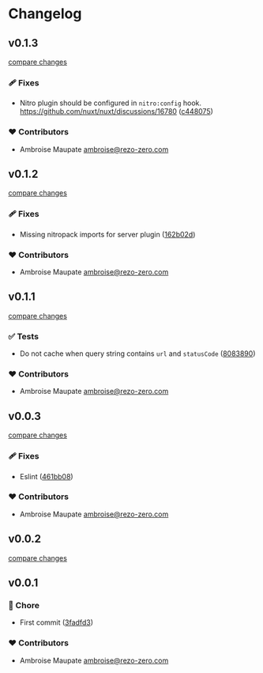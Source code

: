 # Changelog


## v0.1.3

[compare changes](https://github.com/rezozero/nuxt-cache-control/compare/v0.1.2...v0.1.3)

### 🩹 Fixes

- Nitro plugin should be configured in `nitro:config` hook. https://github.com/nuxt/nuxt/discussions/16780 ([c448075](https://github.com/rezozero/nuxt-cache-control/commit/c448075))

### ❤️ Contributors

- Ambroise Maupate <ambroise@rezo-zero.com>

## v0.1.2

[compare changes](https://github.com/rezozero/nuxt-cache-control/compare/v0.1.1...v0.1.2)

### 🩹 Fixes

- Missing nitropack imports for server plugin ([162b02d](https://github.com/rezozero/nuxt-cache-control/commit/162b02d))

### ❤️ Contributors

- Ambroise Maupate <ambroise@rezo-zero.com>

## v0.1.1

[compare changes](https://github.com/rezozero/nuxt-cache-control/compare/v0.0.3...v0.1.1)

### ✅ Tests

- Do not cache when query string contains `url` and `statusCode` ([8083890](https://github.com/rezozero/nuxt-cache-control/commit/8083890))

### ❤️ Contributors

- Ambroise Maupate <ambroise@rezo-zero.com>

## v0.0.3

[compare changes](https://github.com/rezozero/nuxt-cache-control/compare/v0.0.2...v0.0.3)

### 🩹 Fixes

- Eslint ([461bb08](https://github.com/rezozero/nuxt-cache-control/commit/461bb08))

### ❤️ Contributors

- Ambroise Maupate <ambroise@rezo-zero.com>

## v0.0.2

[compare changes](https://github.com/rezozero/nuxt-cache-control/compare/v0.0.1...v0.0.2)

## v0.0.1


### 🏡 Chore

- First commit ([3fadfd3](https://github.com/rezozero/nuxt-cache-control/commit/3fadfd3))

### ❤️ Contributors

- Ambroise Maupate <ambroise@rezo-zero.com>

